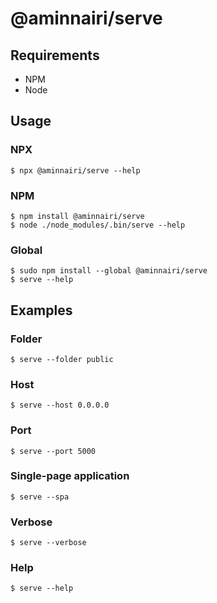 # @aminnairi/serve

## Requirements

- NPM
- Node

## Usage

### NPX

```console
$ npx @aminnairi/serve --help
```

### NPM

```console
$ npm install @aminnairi/serve
$ node ./node_modules/.bin/serve --help
```

### Global

```console
$ sudo npm install --global @aminnairi/serve
$ serve --help
```

## Examples

### Folder

```console
$ serve --folder public
```

### Host

```console
$ serve --host 0.0.0.0
```

### Port

```console
$ serve --port 5000
```

### Single-page application

```console
$ serve --spa
```

### Verbose

```console
$ serve --verbose
```

### Help

```console
$ serve --help
```
